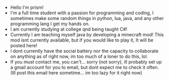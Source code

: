 - Hello I'm prism!
- I'm a full time student with a passion for programming and coding, I sometimes make some random things in python, lua, java, and any other programming lang I get my hands on.
- I am currently studying at college qnd being taught C#!
- Currently I am teaching myself java by developing a minecraft mod! This mod isnt currently available, but if you would like to play it, It will be posted here!
- I dont currently have the social battery nor the capacity to collaborate on anything as of right now, im too much of a loner to do this, lol.
- If you must contact me, you can't... sorry (not sorry), ill probably set up a gmail account for you to email, but dont expect me to check it often. (Ill post this email here sometime... im too lazy for it right now)


<!---
Prism182/Prism182 is a ✨ special ✨ repository because its `README.md` (this file) appears on your GitHub profile.
You can click the Preview link to take a look at your changes.
--->
